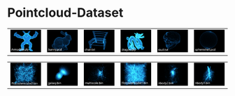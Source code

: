 # Pointcloud-Dataset

<table>
  <tr>
    <td style="width:16%;">
      <img src="https://github.com/LixiangZhao98/asset/blob/master/Project/PointCloud-Visualization-Tool/pic/Armadillo_ply.png" alt="Image 1" style="width:100%;">
    </td>
    <td style="width:16%;">
      <img src="https://github.com/LixiangZhao98/asset/blob/master/Project/PointCloud-Visualization-Tool/pic/bunny_pcd.png" alt="Image 2" style="width:100%;">
    </td>
    <td style="width:16%;">
      <img src="https://github.com/LixiangZhao98/asset/blob/master/Project/PointCloud-Visualization-Tool/pic/chair_txt.png" alt="Image 3" style="width:100%;">
    </td>
    <td style="width:16%;">
      <img src="https://github.com/LixiangZhao98/asset/blob/master/Project/PointCloud-Visualization-Tool/pic/dragon_ply.png" alt="Image 4" style="width:100%;">
    </td>
    <td style="width:16%;">
      <img src="https://github.com/LixiangZhao98/asset/blob/master/Project/PointCloud-Visualization-Tool/pic/skull_txt.png" alt="Image 5" style="width:100%;">
    </td>
    <td style="width:16%;">
      <img src="https://github.com/LixiangZhao98/asset/blob/master/Project/PointCloud-Visualization-Tool/pic/sphereshell_pcd.png" alt="Image 6" style="width:100%;">
    </td>
  </tr>
</table>

<table>
  <tr>
    <td style="width:16%;">
      <img src="https://github.com/LixiangZhao98/asset/blob/master/Project/PointCloud-Visualization-Tool/pic/Flocculentcube2_bin.png" alt="Image 1" style="width:100%;">
    </td>
    <td style="width:16%;">
      <img src="https://github.com/LixiangZhao98/asset/blob/master/Project/PointCloud-Visualization-Tool/pic/galaxy_bin.png" alt="Image 2" style="width:100%;">
    </td>
    <td style="width:16%;">
      <img src="https://github.com/LixiangZhao98/asset/blob/master/Project/PointCloud-Visualization-Tool/pic/multiscale_bin.png" alt="Image 3" style="width:100%;">
    </td>
    <td style="width:16%;">
      <img src="https://github.com/LixiangZhao98/asset/blob/master/Project/PointCloud-Visualization-Tool/pic/Flocculentcube1_bin.png" alt="Image 4" style="width:100%;">
    </td>
    <td style="width:16%;">
      <img src="https://github.com/LixiangZhao98/asset/blob/master/Project/PointCloud-Visualization-Tool/pic/nbody2_bin.png" alt="Image 5" style="width:100%;">
    </td>
    <td style="width:16%;">
      <img src="https://github.com/LixiangZhao98/asset/blob/master/Project/PointCloud-Visualization-Tool/pic/nbody1_bin.png" alt="Image 6" style="width:100%;">
    </td>
  </tr>
</table>
